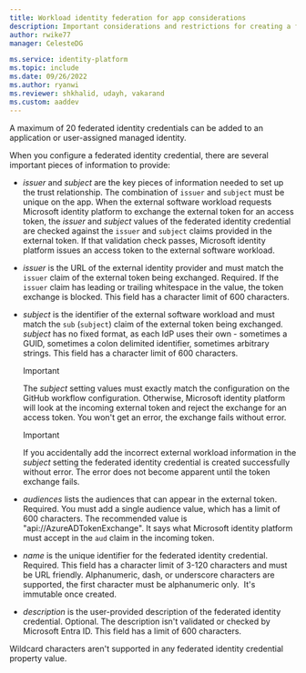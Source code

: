 ```yaml
---
title: Workload identity federation for app considerations
description: Important considerations and restrictions for creating a federated identity credential on an app.
author: rwike77
manager: CelesteDG

ms.service: identity-platform
ms.topic: include
ms.date: 09/26/2022
ms.author: ryanwi
ms.reviewer: shkhalid, udayh, vakarand
ms.custom: aaddev
---
```


A maximum of 20 federated identity credentials can be added to an application or user-assigned managed identity.

When you configure a federated identity credential, there are several important pieces of information to provide:

- *issuer* and *subject* are the key pieces of information needed to set up the trust relationship. The combination of `issuer` and `subject` must be unique on the app.  When the external software workload requests Microsoft identity platform to exchange the external token for an access token, the *issuer* and *subject* values of the federated identity credential are checked against the `issuer` and `subject` claims provided in the external token. If that validation check passes, Microsoft identity platform issues an access token to the external software workload.

- *issuer* is the URL of the external identity provider and must match the `issuer` claim of the external token being exchanged. Required. If the `issuer` claim has leading or trailing whitespace in the value, the token exchange is blocked. This field has a character limit of 600 characters.
    
- *subject* is the identifier of the external software workload and must match the `sub` (`subject`) claim of the external token being exchanged. *subject* has no fixed format, as each IdP uses their own - sometimes a GUID, sometimes a colon delimited identifier, sometimes arbitrary strings. This field has a character limit of 600 characters.
    
    > [!IMPORTANT]
    > The *subject* setting values must exactly match the configuration on the GitHub workflow configuration.  Otherwise, Microsoft identity platform will look at the incoming external token and reject the exchange for an access token.  You won't get an error, the exchange fails without error.
    
    > [!IMPORTANT]
    > If you accidentally add the incorrect external workload information in the *subject* setting the federated identity credential is created successfully without error.  The error does not become apparent until the token exchange fails.

- *audiences* lists the audiences that can appear in the external token.  Required. You must add a single audience value, which has a limit of 600 characters. The recommended value is "api://AzureADTokenExchange". It says what Microsoft identity platform must accept in the `aud` claim in the incoming token.  

- *name* is the unique identifier for the federated identity credential. Required.  This field has a character limit of 3-120 characters and must be URL friendly. Alphanumeric, dash, or underscore characters are supported, the first character must be alphanumeric only.  It's immutable once created.

- *description* is the user-provided description of the federated identity credential.  Optional. The description isn't validated or checked by Microsoft Entra ID. This field has a limit of 600 characters.

Wildcard characters aren't supported in any federated identity credential property value.
